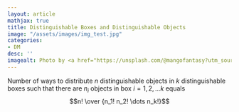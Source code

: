 ```yaml
---
layout: article
mathjax: true
title: Distinguishable Boxes and Distinguishable Objects
image: "/assets/images/img_test.jpg"
categories:
- DM
desc: '' 
imagealt: Photo by <a href="https://unsplash.com/@mangofantasy?utm_source=unsplash&utm_medium=referral&utm_content=creditCopyText">Tim Johnson</a> on <a href="https://unsplash.com/s/photos/logic?utm_source=unsplash&utm_medium=referral&utm_content=creditCopyText">Unsplash</a>
---
```


Number of ways to distribute $n$ distinguishable objects in $k$ distinguishable boxes such that there are $n_i$ objects in box $i=1, 2, \dots k$ equals
$$n! \over {n_1! n_2! \dots n_k!}$$